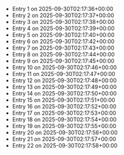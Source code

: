 - Entry 1 on 2025-09-30T02:17:36+00:00
- Entry 2 on 2025-09-30T02:17:37+00:00
- Entry 3 on 2025-09-30T02:17:38+00:00
- Entry 4 on 2025-09-30T02:17:39+00:00
- Entry 5 on 2025-09-30T02:17:40+00:00
- Entry 6 on 2025-09-30T02:17:42+00:00
- Entry 7 on 2025-09-30T02:17:43+00:00
- Entry 8 on 2025-09-30T02:17:44+00:00
- Entry 9 on 2025-09-30T02:17:45+00:00
- Entry 10 on 2025-09-30T02:17:46+00:00
- Entry 11 on 2025-09-30T02:17:47+00:00
- Entry 12 on 2025-09-30T02:17:48+00:00
- Entry 13 on 2025-09-30T02:17:49+00:00
- Entry 14 on 2025-09-30T02:17:50+00:00
- Entry 15 on 2025-09-30T02:17:51+00:00
- Entry 16 on 2025-09-30T02:17:52+00:00
- Entry 17 on 2025-09-30T02:17:53+00:00
- Entry 18 on 2025-09-30T02:17:54+00:00
- Entry 19 on 2025-09-30T02:17:55+00:00
- Entry 20 on 2025-09-30T02:17:56+00:00
- Entry 21 on 2025-09-30T02:17:57+00:00
- Entry 22 on 2025-09-30T02:17:58+00:00
